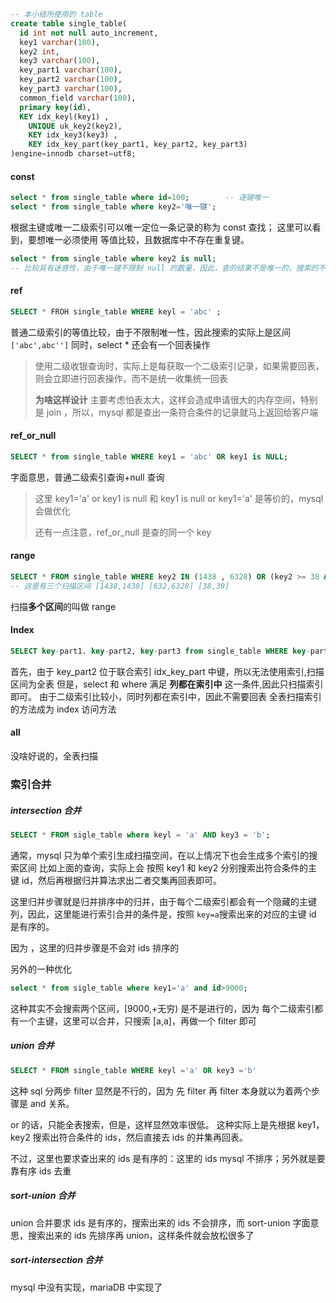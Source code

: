 

```sql
-- 本小结所使用的 table
create table single_table(
  id int not null auto_increment,
  key1 varchar(100),
  key2 int,
  key3 varchar(100),
  key_part1 varchar(100),
  key_part2 varchar(100),
  key_part3 varchar(100),
  common_field varchar(100),
  primary key(id),
  KEY idx_keyl(key1) , 
	UNIQUE uk_key2(key2),
	KEY idx_key3(key3) , 
	KEY idx_key_part(key_part1, key_part2, key_part3)
)engine=innodb charset=utf8;
```





#### const

```sql
select * from single_table where id=100;		-- 逐键唯一
select * from single_table where key2='唯一键';
```

根据主键或唯一二级索引可以唯一定位一条记录的称为 const 查找；
这里可以看到，要想唯一必须使用 等值比较，且数据库中不存在重复键。

```sql
select * from single_table where key2 is null;
-- 比较具有迷惑性，由于唯一键不限制 null 的数量，因此，查的结果不是唯一的，搜索的不是 const 的，而是下面要说到的 ref 或者 ref_or_null
```



#### ref

```sql
SELECT * FROH single_table WHERE keyl = 'abc' ; 
```

普通二级索引的等值比较，由于不限制唯一性，因此搜索的实际上是区间 `['abc',abc'']`
同时，select * 还会有一个回表操作

> 使用二级收银查询时，实际上是每获取一个二级索引记录，如果需要回表，则会立即进行回表操作，而不是统一收集统一回表
>
>  
>
> **为啥这样设计** 主要考虑怕表太大，这样会造成申请很大的内存空间，特别是 join ，所以，mysql 都是查出一条符合条件的记录就马上返回给客户端

#### ref_or_null

```sql
SELECT * from single_table WHERE key1 = 'abc' OR key1 is NULL;
```

字面意思，普通二级索引查询+null 查询

> 这里 key1='a' or key1 is null 和  key1 is null or key1='a' 是等价的，mysql 会做优化
>
> 还有一点注意，ref_or_null 是查的同一个 key

#### range

```sql
SELECT * FROM single_table WHERE key2 IN (1438 , 6328) OR (key2 >= 38 AND key2 <= 79);
-- 这里有三个扫描区间 [1438,1438] [632,6328] [38,39]
```

扫描**多个区间**的叫做 range

#### Index

```sql
SELECT key-part1. key-part2, key-part3 from single_table WHERE key-part2 = ' abc'; 
```

首先，由于 key_part2 位于联合索引 idx_key_part 中键，所以无法使用索引,扫描区间为全表
但是，select 和 where 满足 **列都在索引中** 这一条件,因此只扫描索引即可。
由于二级索引比较小，同时列都在索引中，因此不需要回表
全表扫描索引的方法成为 index 访问方法

#### all

没啥好说的，全表扫描



### 索引合并

##### intersection 合并

```sql
SELECT * FROM sigle_table where keyl = 'a' AND key3 = 'b'; 
```

通常，mysql 只为单个索引生成扫描空间，在以上情况下也会生成多个索引的搜索区间
比如上面的查询，实际上会 按照 key1 和 key2 分别搜索出符合条件的主键 id，然后再根据归并算法求出二者交集再回表即可。

这里归并步骤就是归并排序中的归并，由于每个二级索引都会有一个隐藏的主键列，因此，这里能进行索引合并的条件是，按照 `key=a`搜索出来的对应的主键 id 是有序的。

因为 ，这里的归并步骤是不会对 ids 排序的

另外的一种优化

```sql
select * from sigle_table where key1='a' and id>9000;
```

这种其实不会搜索两个区间，[9000,+无穷) 是不是进行的，因为 每个二级索引都有一个主键，这里可以合并，只搜索 [a,a]，再做一个 filter 即可

##### union 合并

```sql
SELECT * FROM single_table WHERE keyl ='a' OR key3 ='b'
```

这种 sql 分两步 filter 显然是不行的，因为 先 filter 再 filter 本身就以为着两个步骤是 and 关系。

or 的话，只能全表搜索，但是，这样显然效率很低。
这种实际上是先根据 key1，key2 搜索出符合条件的 ids，然后直接去 ids 的并集再回表。

不过，这里也要求查出来的 ids 是有序的：这里的 ids mysql 不排序；另外就是要靠有序 ids 去重

##### sort-union 合并

union 合并要求 ids 是有序的，搜索出来的 ids 不会排序，而 sort-union 字面意思，搜索出来的 ids 先排序再 union，这样条件就会放松很多了

##### sort-intersection 合并

mysql 中没有实现，mariaDB 中实现了









